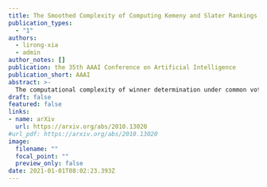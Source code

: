 ```yaml
---
title: The Smoothed Complexity of Computing Kemeny and Slater Rankings
publication_types:
  - "1"
authors:
  - lirong-xia
  - admin
author_notes: []
publication: the 35th AAAI Conference on Artificial Intelligence
publication_short: AAAI
abstract: >-
  The computational complexity of winner determination under common voting rules is a classical and fundamental topic in the field of computational social choice. Previous work has established the NP-hardness of winner determination under some commonly-studied voting rules, such as the Kemeny rule and the Slater rule. In a recent position paper, Baumeister, Hogrebe, and Rothe (2020) questioned the relevance of the worst-case nature of NP-hardness in social choice and proposed to conduct smoothed complexity analysis (Spielman and Teng 2009) under Blaser and Manthey’s (2015) framework. In this paper, we develop the first smoothed complexity results for winner determination in voting. We prove the smoothed hardness of Kemeny and Slater using the classical smoothed runtime analysis, and prove a parameterized typical-case smoothed easiness result for Kemeny. We also make an attempt of applying Blaser and Manthey’s (2015) smoothed complexity framework in social choice contexts by proving that the framework categorizes an always-exponential-time brute force search algorithm as being smoothed poly-time, under a natural noise model based on the well-studied Mallows model in social choice and statistics. Overall, our results show that smoothed complexity analysis in computational social choice is a challenging and fruitful topic.
draft: false
featured: false
links:
- name: arXiv
  url: https://arxiv.org/abs/2010.13020
#url_pdf: https://arxiv.org/abs/2010.13020
image:
  filename: ""
  focal_point: ""
  preview_only: false
date: 2021-01-01T08:02:23.393Z
---
```

